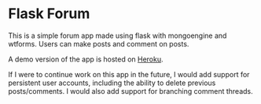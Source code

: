 # Flask Forum

This is a simple forum app made using flask with mongoengine and wtforms. Users can make posts and comment on posts. 

A demo version of the app is hosted on [Heroku](https://my-flask-forum.herokuapp.com/).

If I were to continue work on this app in the future, I would add support for persistent user accounts, including the ability to delete previous posts/comments. I would also add support for branching comment threads.
